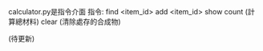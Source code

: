 calculator.py是指令介面
指令:
  find <item_id>
  add <item_id> <count>
  show
  count    (計算總材料)
  clear    (清除處存的合成物)

  
(待更新)
